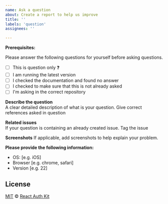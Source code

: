 ```yaml
---
name: Ask a question
about: Create a report to help us improve
title: ''
labels: 'question'
assignees: ''

---
```


**Prerequisites:**

Please answer the following questions for yourself before asking questions.

- [ ] This is question only ❓
- [ ] I am running the latest version
- [ ] I checked the documentation and found no answer
- [ ] I checked to make sure that this is not already asked
- [ ] I'm asking in the correct repository

**Describe the question** \
A clear detailed description of what is your question.
Give correct references asked in question

**Related issues** \
If your question is containing an already created issue. Tag the issue

**Screenshots**
If applicable, add screenshots to help explain your problem.

**Please provide the following information:**
 - OS: [e.g. iOS]
 - Browser [e.g. chrome, safari]
 - Version [e.g. 22]

## License

[MIT](https://github.com/react-auth-kit/react-auth-kit/blob/master/LICENSE) © [React Auth Kit](https://github.com/react-auth-kit/react-auth-kit)
